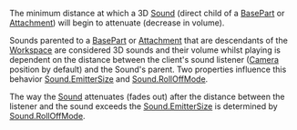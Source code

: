 The minimum distance at which a 3D [Sound](https://developer.roblox.com/en-us/api-reference/class/Sound) (direct child of a [BasePart](https://developer.roblox.com/en-us/api-reference/class/BasePart) or [Attachment](https://developer.roblox.com/en-us/api-reference/class/Attachment)) will begin to attenuate (decrease in volume).

Sounds parented to a [BasePart](https://developer.roblox.com/en-us/api-reference/class/BasePart) or [Attachment](https://developer.roblox.com/en-us/api-reference/class/Attachment) that are descendants of the [Workspace](https://developer.roblox.com/en-us/api-reference/class/Workspace) are considered 3D sounds and their volume whilst playing is dependent on the distance between the client's sound listener ([Camera](https://developer.roblox.com/en-us/api-reference/class/Camera) position by default) and the Sound's parent. Two properties influence this behavior [Sound.EmitterSize](https://developer.roblox.com/en-us/api-reference/property/Sound/EmitterSize) and [Sound.RollOffMode](https://developer.roblox.com/en-us/api-reference/property/Sound/RollOffMode).

The way the [Sound](https://developer.roblox.com/en-us/api-reference/class/Sound) attenuates (fades out) after the distance between the listener and the sound exceeds the [Sound.EmitterSize](https://developer.roblox.com/en-us/api-reference/property/Sound/EmitterSize) is determined by [Sound.RollOffMode](https://developer.roblox.com/en-us/api-reference/property/Sound/RollOffMode).